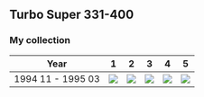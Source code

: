 ## Turbo Super 331-400

### My collection

|       Year        |                                                  1                                                   |                                                  2                                                   |                                                  3                                                   |                                                  4                                                   |                                                  5                                                   |
|:-----------------:|:----------------------------------------------------------------------------------------------------:|:----------------------------------------------------------------------------------------------------:|:----------------------------------------------------------------------------------------------------:|:----------------------------------------------------------------------------------------------------:|:----------------------------------------------------------------------------------------------------:|
| 1994 11 - 1995 03 | [<img src='thumbnails/outer/1994_11_-_1995_03.1.5.png'>](thumbnails/outer/1994_11_-_1995_03.1.5.png) | [<img src='thumbnails/outer/1994_11_-_1995_03.2.5.png'>](thumbnails/outer/1994_11_-_1995_03.2.5.png) | [<img src='thumbnails/outer/1994_11_-_1995_03.3.5.png'>](thumbnails/outer/1994_11_-_1995_03.3.5.png) | [<img src='thumbnails/outer/1994_11_-_1995_03.4.5.png'>](thumbnails/outer/1994_11_-_1995_03.4.5.png) | [<img src='thumbnails/outer/1994_11_-_1995_03.5.5.png'>](thumbnails/outer/1994_11_-_1995_03.5.5.png) |

<span style="display: inline-block;">
	<a href='thumbnails/inner/331.5.png' title=''><img src='thumbnails/inner/331.5.png' alt=''></a>
</span>
<span style="display: inline-block;">
	<a href='thumbnails/inner/332.5.png' title=''><img src='thumbnails/inner/332.5.png' alt=''></a>
</span>
<span style="display: inline-block;">
	<a href='thumbnails/inner/333.4.png' title=''><img src='thumbnails/inner/333.4.png' alt=''></a>
</span>
<span style="display: inline-block;">
	<a href='thumbnails/inner/334.5.png' title=''><img src='thumbnails/inner/334.5.png' alt=''></a>
</span>
<span style="display: inline-block;">
	<a href='thumbnails/inner/335.4.png' title=''><img src='thumbnails/inner/335.4.png' alt=''></a>
</span>
<span style="display: inline-block;">
	<a href='thumbnails/inner/336.5.png' title=''><img src='thumbnails/inner/336.5.png' alt=''></a>
</span>
<span style="display: inline-block;">
	<a href='thumbnails/inner/337.5.png' title=''><img src='thumbnails/inner/337.5.png' alt=''></a>
</span>
<span style="display: inline-block;">
	<a href='thumbnails/inner/338.5.png' title=''><img src='thumbnails/inner/338.5.png' alt=''></a>
</span>
<span style="display: inline-block;">
	<a href='thumbnails/inner/339.5.png' title=''><img src='thumbnails/inner/339.5.png' alt=''></a>
</span>
<span style="display: inline-block;">
	<a href='thumbnails/inner/340.5.png' title=''><img src='thumbnails/inner/340.5.png' alt=''></a>
</span>
<span style="display: inline-block;">
	<a href='thumbnails/inner/341.5.png' title=''><img src='thumbnails/inner/341.5.png' alt=''></a>
</span>
<span style="display: inline-block;">
	<a href='thumbnails/inner/342.5.png' title=''><img src='thumbnails/inner/342.5.png' alt=''></a>
</span>
<span style="display: inline-block;">
	<a href='thumbnails/inner/343.5.png' title=''><img src='thumbnails/inner/343.5.png' alt=''></a>
</span>
<span style="display: inline-block;">
	<a href='thumbnails/inner/344.5.png' title=''><img src='thumbnails/inner/344.5.png' alt=''></a>
</span>
<span style="display: inline-block;">
	<a href='thumbnails/inner/345.5.png' title=''><img src='thumbnails/inner/345.5.png' alt=''></a>
</span>
<span style="display: inline-block;">
	<a href='thumbnails/inner/346.5.png' title=''><img src='thumbnails/inner/346.5.png' alt=''></a>
</span>
<span style="display: inline-block;">
	<a href='thumbnails/inner/347.5.png' title=''><img src='thumbnails/inner/347.5.png' alt=''></a>
</span>
<span style="display: inline-block;">
	<a href='thumbnails/inner/348.5.png' title=''><img src='thumbnails/inner/348.5.png' alt=''></a>
</span>
<span style="display: inline-block;">
	<a href='thumbnails/inner/349.5.png' title=''><img src='thumbnails/inner/349.5.png' alt=''></a>
</span>
<span style="display: inline-block;">
	<a href='thumbnails/inner/350.5.png' title=''><img src='thumbnails/inner/350.5.png' alt=''></a>
</span>
<span style="display: inline-block;">
	<a href='thumbnails/inner/351.5.png' title=''><img src='thumbnails/inner/351.5.png' alt=''></a>
</span>
<span style="display: inline-block;">
	<a href='thumbnails/inner/352.5.png' title=''><img src='thumbnails/inner/352.5.png' alt=''></a>
</span>
<span style="display: inline-block;">
	<a href='thumbnails/inner/353.4.png' title=''><img src='thumbnails/inner/353.4.png' alt=''></a>
</span>
<span style="display: inline-block;">
	<a href='thumbnails/inner/354.5.png' title=''><img src='thumbnails/inner/354.5.png' alt=''></a>
</span>
<span style="display: inline-block;">
	<a href='thumbnails/inner/355.5.png' title=''><img src='thumbnails/inner/355.5.png' alt=''></a>
</span>
<span style="display: inline-block;">
	<a href='thumbnails/inner/356.5.png' title=''><img src='thumbnails/inner/356.5.png' alt=''></a>
</span>
<span style="display: inline-block;">
	<a href='thumbnails/inner/357.5.png' title=''><img src='thumbnails/inner/357.5.png' alt=''></a>
</span>
<span style="display: inline-block;">
	<a href='thumbnails/inner/358.5.png' title=''><img src='thumbnails/inner/358.5.png' alt=''></a>
</span>
<span style="display: inline-block;">
	<a href='thumbnails/inner/359.5.png' title=''><img src='thumbnails/inner/359.5.png' alt=''></a>
</span>
<span style="display: inline-block;">
	<a href='thumbnails/inner/360.5.png' title=''><img src='thumbnails/inner/360.5.png' alt=''></a>
</span>
<span style="display: inline-block;">
	<a href='thumbnails/inner/361.5.png' title=''><img src='thumbnails/inner/361.5.png' alt=''></a>
</span>
<span style="display: inline-block;">
	<a href='thumbnails/inner/362.5.png' title=''><img src='thumbnails/inner/362.5.png' alt=''></a>
</span>
<span style="display: inline-block;">
	<a href='thumbnails/inner/363.5.png' title=''><img src='thumbnails/inner/363.5.png' alt=''></a>
</span>
<span style="display: inline-block;">
	<a href='thumbnails/inner/364.5.png' title=''><img src='thumbnails/inner/364.5.png' alt=''></a>
</span>
<span style="display: inline-block;">
	<a href='thumbnails/inner/365.3.png' title=''><img src='thumbnails/inner/365.3.png' alt=''></a>
</span>
<span style="display: inline-block;">
	<a href='thumbnails/inner/366.5.png' title=''><img src='thumbnails/inner/366.5.png' alt=''></a>
</span>
<span style="display: inline-block;">
	<a href='thumbnails/inner/367.5.png' title=''><img src='thumbnails/inner/367.5.png' alt=''></a>
</span>
<span style="display: inline-block;">
	<a href='thumbnails/inner/368.5.png' title=''><img src='thumbnails/inner/368.5.png' alt=''></a>
</span>
<span style="display: inline-block;">
	<a href='thumbnails/inner/369.4.png' title=''><img src='thumbnails/inner/369.4.png' alt=''></a>
</span>
<span style="display: inline-block;">
	<a href='thumbnails/inner/370.5.png' title=''><img src='thumbnails/inner/370.5.png' alt=''></a>
</span>
<span style="display: inline-block;">
	<a href='thumbnails/inner/371.5.png' title=''><img src='thumbnails/inner/371.5.png' alt=''></a>
</span>
<span style="display: inline-block;">
	<a href='thumbnails/inner/372.5.png' title=''><img src='thumbnails/inner/372.5.png' alt=''></a>
</span>
<span style="display: inline-block;">
	<a href='thumbnails/inner/373.5.png' title=''><img src='thumbnails/inner/373.5.png' alt=''></a>
</span>
<span style="display: inline-block;">
	<a href='thumbnails/inner/374.5.png' title=''><img src='thumbnails/inner/374.5.png' alt=''></a>
</span>
<span style="display: inline-block;">
	<a href='thumbnails/inner/375.5.png' title=''><img src='thumbnails/inner/375.5.png' alt=''></a>
</span>
<span style="display: inline-block;">
	<a href='thumbnails/inner/376.5.png' title=''><img src='thumbnails/inner/376.5.png' alt=''></a>
</span>
<span style="display: inline-block;">
	<a href='thumbnails/inner/377.4.png' title=''><img src='thumbnails/inner/377.4.png' alt=''></a>
</span>
<span style="display: inline-block;">
	<a href='thumbnails/inner/378.5.png' title=''><img src='thumbnails/inner/378.5.png' alt=''></a>
</span>
<span style="display: inline-block;">
	<a href='thumbnails/inner/379.5.png' title=''><img src='thumbnails/inner/379.5.png' alt=''></a>
</span>
<span style="display: inline-block;">
	<a href='thumbnails/inner/380.5.png' title=''><img src='thumbnails/inner/380.5.png' alt=''></a>
</span>
<span style="display: inline-block;">
	<a href='thumbnails/inner/381.5.png' title=''><img src='thumbnails/inner/381.5.png' alt=''></a>
</span>
<span style="display: inline-block;">
	<a href='thumbnails/inner/382.3.png' title=''><img src='thumbnails/inner/382.3.png' alt=''></a>
</span>
<span style="display: inline-block;">
	<a href='thumbnails/inner/383.4.png' title=''><img src='thumbnails/inner/383.4.png' alt=''></a>
</span>
<span style="display: inline-block;">
	<a href='thumbnails/inner/384.5.png' title=''><img src='thumbnails/inner/384.5.png' alt=''></a>
</span>
<span style="display: inline-block;">
	<a href='thumbnails/inner/385.4.png' title=''><img src='thumbnails/inner/385.4.png' alt=''></a>
</span>
<span style="display: inline-block;">
	<a href='thumbnails/inner/386.3.png' title=''><img src='thumbnails/inner/386.3.png' alt=''></a>
</span>
<span style="display: inline-block;">
	<a href='thumbnails/inner/387.5.png' title=''><img src='thumbnails/inner/387.5.png' alt=''></a>
</span>
<span style="display: inline-block;">
	<a href='thumbnails/inner/388.5.png' title=''><img src='thumbnails/inner/388.5.png' alt=''></a>
</span>
<span style="display: inline-block;">
	<a href='thumbnails/inner/389.5.png' title=''><img src='thumbnails/inner/389.5.png' alt=''></a>
</span>
<span style="display: inline-block;">
	<a href='thumbnails/inner/390.3.png' title=''><img src='thumbnails/inner/390.3.png' alt=''></a>
</span>
<span style="display: inline-block;">
	<a href='thumbnails/inner/391.5.png' title=''><img src='thumbnails/inner/391.5.png' alt=''></a>
</span>
<span style="display: inline-block;">
	<a href='thumbnails/inner/392.5.png' title=''><img src='thumbnails/inner/392.5.png' alt=''></a>
</span>
<span style="display: inline-block;">
	<a href='thumbnails/inner/393.5.png' title=''><img src='thumbnails/inner/393.5.png' alt=''></a>
</span>
<span style="display: inline-block;">
	<a href='thumbnails/inner/394.5.png' title=''><img src='thumbnails/inner/394.5.png' alt=''></a>
</span>
<span style="display: inline-block;">
	<a href='thumbnails/inner/395.4.png' title=''><img src='thumbnails/inner/395.4.png' alt=''></a>
</span>
<span style="display: inline-block;">
	<a href='thumbnails/inner/396.5.png' title=''><img src='thumbnails/inner/396.5.png' alt=''></a>
</span>
<span style="display: inline-block;">
	<a href='thumbnails/inner/397.5.png' title=''><img src='thumbnails/inner/397.5.png' alt=''></a>
</span>
<span style="display: inline-block;">
	<a href='thumbnails/inner/398.4.png' title=''><img src='thumbnails/inner/398.4.png' alt=''></a>
</span>
<span style="display: inline-block;">
	<a href='thumbnails/inner/399.5.png' title=''><img src='thumbnails/inner/399.5.png' alt=''></a>
</span>
<span style="display: inline-block;">
	<a href='thumbnails/inner/400.5.png' title=''><img src='thumbnails/inner/400.5.png' alt=''></a>
</span>

